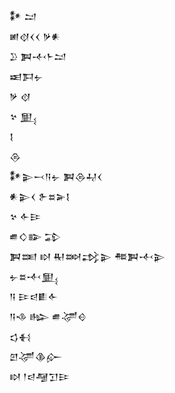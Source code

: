 <div class='block'>
<div class='line'>𒀯 𒁺</div>
<div class='line'>𒅖𒋼𒌋𒌋 𒃻𒀭</div>
<div class='line'>𒊒 𒀉𒋾𒈨𒁺</div>
<div class='line'>𒀜𒁕𒉡</div>
<div class='line'>𒃻 𒋼</div>
<div class='line'>𒆳 𒅅</div>
<div class='line'>𒋙</div>
<div class='line'>𒁲</div>
<div class='line'>𒀯𒉌𒁁𒀀𒉡 𒀉𒁲𒄷𒌋</div>
<div class='line'>𒀭𒉌𒌋 𒉿𒊺𒅕𒋙</div>
<div class='line'>𒆳 𒅆𒄿</div>
<div class='line'>𒌑𒄭𒅔 𒁉</div>
<div class='line'>𒀉𒌅 𒊭 𒊑𒇷𒃶𒉌 𒍣𒀉𒋾𒉌</div>
<div class='line'>𒉡𒊺𒋾𒅅</div>
<div class='line'>𒀀 𒄿𒁀𒀾𒅆</div>
<div class='line'>𒀀𒈾 𒈗 𒌑𒋚𒄰</div>
<div class='line'>𒌓𒈬</div>
<div class='line'>𒇻𒋚𒆠𒅎</div>
<div class='line'>𒊭 𒁹𒁀𒆷𒋛𒄿</div>
</div>